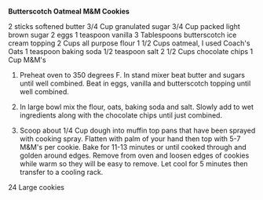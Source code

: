 **Butterscotch Oatmeal M&M Cookies**

2 sticks softened butter
3/4 Cup granulated sugar
3/4 Cup packed light brown sugar
2 eggs
1 teaspoon vanilla
3 Tablespoons butterscotch ice cream topping
2 Cups all purpose flour
1 1/2 Cups oatmeal, I used Coach's Oats
1 teaspoon baking soda
1/2 teaspoon salt
2 1/2 Cups chocolate chips
1 Cup M&M's

1.  Preheat oven to 350 degrees F.  In stand mixer beat butter and sugars until well combined.  Beat in eggs, vanilla and butterscotch topping until well combined.

2.  In large bowl mix the flour, oats, baking soda and salt.  Slowly add to wet ingredients along with the chocolate chips until just combined.

3.  Scoop about 1/4 Cup dough into muffin top pans that have been sprayed with cooking spray.  Flatten with palm of your hand then top with 5-7 M&M's per cookie.  Bake for 11-13 minutes or until cooked through and golden around edges.  Remove from oven and loosen edges of cookies while warm so they will be easy to remove.  Let cool for 5 minutes then transfer to a cooling rack.

24 Large cookies